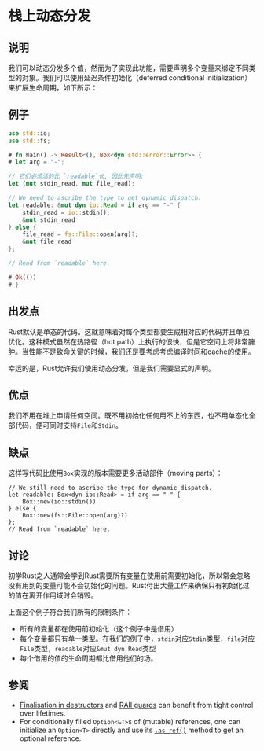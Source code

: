 # 栈上动态分发

## 说明


我们可以动态分发多个值，然而为了实现此功能，需要声明多个变量来绑定不同类型的对象。我们可以使用延迟条件初始化（deferred conditional initialization）来扩展生命周期，如下所示：

## 例子

```rust
use std::io;
use std::fs;

# fn main() -> Result<(), Box<dyn std::error::Error>> {
# let arg = "-";

// 它们必须活的比 `readable`长, 因此先声明:
let (mut stdin_read, mut file_read);

// We need to ascribe the type to get dynamic dispatch.
let readable: &mut dyn io::Read = if arg == "-" {
    stdin_read = io::stdin();
    &mut stdin_read
} else {
    file_read = fs::File::open(arg)?;
    &mut file_read
};

// Read from `readable` here.

# Ok(())
# }
```

## 出发点


Rust默认是单态的代码。这就意味着对每个类型都要生成相对应的代码并且单独优化。这种模式虽然在热路径（hot path）上执行的很快，但是它空间上将非常臃肿。当性能不是致命关键的时候，我们还是要考虑考虑编译时间和cache的使用。

幸运的是，Rust允许我们使用动态分发，但是我们需要显式的声明。

## 优点


我们不用在堆上申请任何空间。既不用初始化任何用不上的东西，也不用单态化全部代码，便可同时支持`File`和`Stdin`。

## 缺点

这样写代码比使用`Box`实现的版本需要更多活动部件（moving parts）：
```rust,ignore
// We still need to ascribe the type for dynamic dispatch.
let readable: Box<dyn io::Read> = if arg == "-" {
    Box::new(io::stdin())
} else {
    Box::new(fs::File::open(arg)?)
};
// Read from `readable` here.
```

## 讨论

初学Rust之人通常会学到Rust需要所有变量在使用前需要初始化，所以常会忽略没有用到的变量可能不会初始化的问题。Rust付出大量工作来确保只有初始化过的值在离开作用域时会销毁。

上面这个例子符合我们所有的限制条件：

* 所有的变量都在使用前初始化（这个例子中是借用）
* 每个变量都只有单一类型。在我们的例子中，`stdin`对应`Stdin`类型，`file`对应`File`类型，`readable`对应`&mut dyn Read`类型
* 每个借用的值的生命周期都比借用他们的场。

## 参阅

* [Finalisation in destructors](dtor-finally.md) and
[RAII guards](../patterns/RAII.md) can benefit from tight control over lifetimes.
* For conditionally filled `Option<&T>`s of (mutable) references, one can
initialize an `Option<T>` directly and use its [`.as_ref()`] method to get an
optional reference.

[`.as_ref()`]: https://doc.rust-lang.org/std/option/enum.Option.html#method.as_ref
